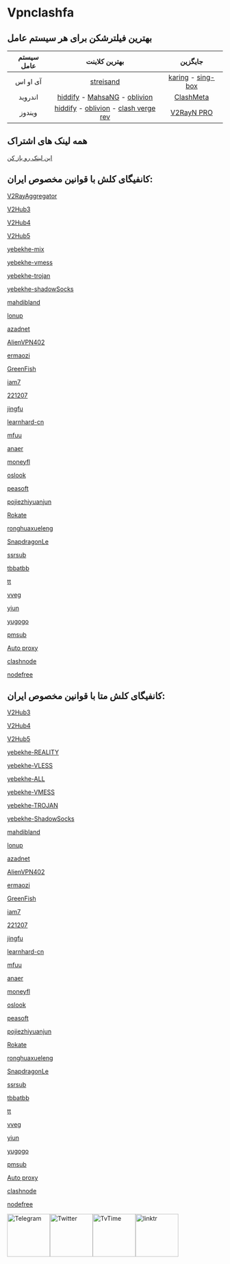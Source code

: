 # Vpnclashfa


## بهترین فیلترشکن برای هر سیستم عامل

|    سیستم عامل   |              بهترین کلاینت               | جایگزین |
|:-------:|:--------------------------------------:|:------------:|
|   آی او اس   |        [streisand](https://apps.apple.com/ca/app/streisand/id6450534064)       |  [karing](https://apps.apple.com/us/app/karing/id6472431552?platform=iphone) - [sing-box](https://apps.apple.com/us/app/sing-box/id6451272673?platform=iphone) |
| اندروید |[hiddify](https://github.com/hiddify/hiddify-next/releases) - [MahsaNG](https://github.com/GFW-knocker/MahsaNG/releases) - [oblivion](https://github.com/bepass-org/oblivion/releases) |    [ClashMeta](https://github.com/MetaCubeX/ClashMetaForAndroid/releases)   |
| ویندوز |   [hiddify](https://github.com/hiddify/hiddify-next/releases) - [oblivion](https://github.com/bepass-org/oblivion-desktop) - [clash verge rev](https://github.com/clash-verge-rev/clash-verge-rev/releases) |    [V2RayN PRO](https://github.com/lowercase78/V2RayN-PRO/releases)    |


## همه لینک های اشتراک
[این لینک رو باز کن](https://github.com/coldwater-10/free-sub-link)

## کانفیگای کلش با قوانین مخصوص ایران:


[V2RayAggregator](https://raw.githubusercontent.com/coldwater-10/Vpnclashfa/main/coldwater-10_V2RayAggregator.yaml)

[V2Hub3](https://raw.githubusercontent.com/coldwater-10/Vpnclashfa/main/V2Hub3.yaml)

[V2Hub4](https://raw.githubusercontent.com/coldwater-10/Vpnclashfa/main/V2Hub4.yaml)

[V2Hub5](https://raw.githubusercontent.com/coldwater-10/Vpnclashfa/main/V2Hub5.yaml)

[yebekhe-mix](https://raw.githubusercontent.com/coldwater-10/Vpnclashfa/main/yebekhe-mix.yaml)

[yebekhe-vmess](https://raw.githubusercontent.com/coldwater-10/Vpnclashfa/main/yebekhe-vmess.yaml)

[yebekhe-trojan](https://raw.githubusercontent.com/coldwater-10/Vpnclashfa/main/yebekhe-trojan.yaml)

[yebekhe-shadowSocks](https://raw.githubusercontent.com/coldwater-10/Vpnclashfa/main/yebekhe-ss.yaml)

[mahdibland](https://raw.githubusercontent.com/coldwater-10/Vpnclashfa/main/mahdibland.yaml)

[lonup](https://raw.githubusercontent.com/coldwater-10/Vpnclashfa/main/lonup.yaml)

[azadnet](https://raw.githubusercontent.com/coldwater-10/Vpnclashfa/main/azadnet.yaml)

[AlienVPN402](https://raw.githubusercontent.com/coldwater-10/Vpnclashfa/main/AlienVPN402.yaml)

[ermaozi](https://raw.githubusercontent.com/coldwater-10/Vpnclashfa/main/ermaozi.yaml)

[GreenFish](https://raw.githubusercontent.com/coldwater-10/Vpnclashfa/main/GreenFish.yaml)

[iam7](https://raw.githubusercontent.com/coldwater-10/Vpnclashfa/main/iam7.yaml)

[221207](https://raw.githubusercontent.com/coldwater-10/Vpnclashfa/main/221207.yaml)

[jingfu](https://raw.githubusercontent.com/coldwater-10/Vpnclashfa/main/jingfu.yaml)

[learnhard-cn](https://raw.githubusercontent.com/coldwater-10/Vpnclashfa/main/learnhard-cn.yaml)

[mfuu](https://raw.githubusercontent.com/coldwater-10/Vpnclashfa/main/mfuu.yaml)

[anaer](https://raw.githubusercontent.com/coldwater-10/Vpnclashfa/main/anaer.yaml)

[moneyfl](https://raw.githubusercontent.com/coldwater-10/Vpnclashfa/main/moneyfl.yaml)

[oslook](https://raw.githubusercontent.com/coldwater-10/Vpnclashfa/main/oslook.yaml)

[peasoft](https://raw.githubusercontent.com/coldwater-10/Vpnclashfa/main/peasoft.yaml)

[pojiezhiyuanjun](https://raw.githubusercontent.com/coldwater-10/Vpnclashfa/main/pojiezhiyuanjun.yaml)

[Rokate](https://raw.githubusercontent.com/coldwater-10/Vpnclashfa/main/Rokate.yaml)

[ronghuaxueleng](https://raw.githubusercontent.com/coldwater-10/Vpnclashfa/main/ronghuaxueleng.yaml)

[SnapdragonLe](https://raw.githubusercontent.com/coldwater-10/Vpnclashfa/main/SnapdragonLee.yaml)

[ssrsub](https://raw.githubusercontent.com/coldwater-10/Vpnclashfa/main/ssrsub.yaml)

[tbbatbb](https://raw.githubusercontent.com/coldwater-10/Vpnclashfa/main/tbbatbb.yaml)

[tt](https://raw.githubusercontent.com/coldwater-10/Vpnclashfa/main/tt.yaml)

[vveg](https://raw.githubusercontent.com/coldwater-10/Vpnclashfa/main/vveg.yaml)

[yiun](https://raw.githubusercontent.com/coldwater-10/Vpnclashfa/main/yiun.yaml)

[yugogo](https://raw.githubusercontent.com/coldwater-10/Vpnclashfa/main/yugogo.yaml)

[pmsub](https://raw.githubusercontent.com/coldwater-10/Vpnclashfa/main/pmsub.yaml)

[Auto proxy](https://raw.githubusercontent.com/coldwater-10/Vpnclashfa/main/Auto_proxy.yaml)

[clashnode](https://raw.githubusercontent.com/coldwater-10/Vpnclashfa/main/clashnode.yaml)

[nodefree](https://raw.githubusercontent.com/coldwater-10/Vpnclashfa/main/nodefree.yaml)


## کانفیگای کلش متا با قوانین مخصوص ایران:
[V2Hub3](https://raw.githubusercontent.com/coldwater-10/Vpnclashfa/main/meta/V2Hub3.yaml)

[V2Hub4](https://raw.githubusercontent.com/coldwater-10/Vpnclashfa/main/meta/V2Hub4.yaml)

[V2Hub5](https://raw.githubusercontent.com/coldwater-10/Vpnclashfa/main/meta/V2Hub5.yaml)

[yebekhe-REALITY](https://raw.githubusercontent.com/coldwater-10/Vpnclashfa/main/meta/yebekhe-REALITY.yaml)

[yebekhe-VLESS](https://raw.githubusercontent.com/coldwater-10/Vpnclashfa/main/meta/yebekhe-VLESS.yaml)

[yebekhe-ALL](https://raw.githubusercontent.com/coldwater-10/Vpnclashfa/main/meta/yebekhe-ALL.yaml)

[yebekhe-VMESS](https://raw.githubusercontent.com/coldwater-10/Vpnclashfa/main/meta/yebekhe-VMESS.yaml)

[yebekhe-TROJAN](https://raw.githubusercontent.com/coldwater-10/Vpnclashfa/main/meta/yebekhe-TROJAN.yaml)

[yebekhe-ShadowSocks](https://raw.githubusercontent.com/coldwater-10/Vpnclashfa/main/meta/yebekhe-SS.yaml)

[mahdibland](https://raw.githubusercontent.com/coldwater-10/Vpnclashfa/main/meta/mahdibland.yaml)

[lonup](https://raw.githubusercontent.com/coldwater-10/Vpnclashfa/main/meta/lonup.yaml)

[azadnet](https://raw.githubusercontent.com/coldwater-10/Vpnclashfa/main/meta/azadnet.yaml)

[AlienVPN402](https://raw.githubusercontent.com/coldwater-10/Vpnclashfa/main/meta/AlienVPN402.yaml)

[ermaozi](https://raw.githubusercontent.com/coldwater-10/Vpnclashfa/main/meta/ermaozi.yaml)

[GreenFish](https://raw.githubusercontent.com/coldwater-10/Vpnclashfa/main/meta/GreenFish.yaml)

[iam7](https://raw.githubusercontent.com/coldwater-10/Vpnclashfa/main/meta/iam7.yaml)

[221207](https://raw.githubusercontent.com/coldwater-10/Vpnclashfa/main/meta/221207.yaml)

[jingfu](https://raw.githubusercontent.com/coldwater-10/Vpnclashfa/main/meta/jingfu.yaml)

[learnhard-cn](https://raw.githubusercontent.com/coldwater-10/Vpnclashfa/main/meta/learnhard-cn.yaml)

[mfuu](https://raw.githubusercontent.com/coldwater-10/Vpnclashfa/main/meta/mfuu.yaml)

[anaer](https://raw.githubusercontent.com/coldwater-10/Vpnclashfa/main/meta/anaer.yaml)

[moneyfl](https://raw.githubusercontent.com/coldwater-10/Vpnclashfa/main/meta/moneyfl.yaml)

[oslook](https://raw.githubusercontent.com/coldwater-10/Vpnclashfa/main/meta/oslook.yaml)

[peasoft](https://raw.githubusercontent.com/coldwater-10/Vpnclashfa/main/meta/peasoft.yaml)

[pojiezhiyuanjun](https://raw.githubusercontent.com/coldwater-10/Vpnclashfa/main/meta/pojiezhiyuanjun.yaml)

[Rokate](https://raw.githubusercontent.com/coldwater-10/Vpnclashfa/main/meta/Rokate.yaml)

[ronghuaxueleng](https://raw.githubusercontent.com/coldwater-10/Vpnclashfa/main/meta/ronghuaxueleng.yaml)

[SnapdragonLe](https://raw.githubusercontent.com/coldwater-10/Vpnclashfa/main/meta/SnapdragonLee.yaml)

[ssrsub](https://raw.githubusercontent.com/coldwater-10/Vpnclashfa/main/meta/ssrsub.yaml)

[tbbatbb](https://raw.githubusercontent.com/coldwater-10/Vpnclashfa/main/meta/tbbatbb.yaml)

[tt](https://raw.githubusercontent.com/coldwater-10/Vpnclashfa/main/meta/tt.yaml)

[vveg](https://raw.githubusercontent.com/coldwater-10/Vpnclashfa/main/meta/vveg.yaml)

[yiun](https://raw.githubusercontent.com/coldwater-10/Vpnclashfa/main/meta/yiun.yaml)

[yugogo](https://raw.githubusercontent.com/coldwater-10/Vpnclashfa/main/meta/yugogo.yaml)

[pmsub](https://raw.githubusercontent.com/coldwater-10/Vpnclashfa/main/meta/pmsub.yaml)

[Auto proxy](https://raw.githubusercontent.com/coldwater-10/Vpnclashfa/main/meta/Auto_proxy.yaml)

[clashnode](https://raw.githubusercontent.com/coldwater-10/Vpnclashfa/main/meta/clashnode.yaml)

[nodefree](https://raw.githubusercontent.com/coldwater-10/Vpnclashfa/main/meta/nodefree.yaml)


<div style="display: flex; justify-content: space-between; align-items: center; width: 300px;">
    <a href="https://t.me/vpnclashfa"><img src="https://cdn.dribbble.com/users/4507400/screenshots/15420681/media/c00f77bc443cbc4ac96d138f9ac854c5.gif" alt="Telegram" width="100" height="100"></a>
    <a href="https://twitter.com/coldwater_10"><img src="https://cdn.dribbble.com/users/2652449/screenshots/14764078/media/2b620382444946ce84aac0a132c40063.gif" alt="Twitter" width="100" height="100"></a>
    <a href="https://www.tvtime.com/en/user/43351079/profile"><img src="https://media2.giphy.com/media/v1.Y2lkPTc5MGI3NjExOTFhMDk5NzJlYzdmZTJjMDM2Y2MzMjBkOTVkODAxM2FjMTdjZGMwNSZlcD12MV9pbnRlcm5hbF9naWZzX2dpZklkJmN0PWc/lj1ghwUoflkw2F3o0T/giphy.gif" alt="TvTime" width="100" height="100"></a>
    <a href="https://linktr.ee/coldwater_10"><img src="https://i.giphy.com/media/v1.Y2lkPTc5MGI3NjExdGZrdHVxaGkycXV5M2g2emdvdHkwOWVvOHI5YWR3cTVtODJtbGQwcCZlcD12MV9pbnRlcm5hbF9naWZfYnlfaWQmY3Q9cw/U3ig2IVcuNn6VgU3oO/giphy.gif" alt="linktr" width="100" height="100"></a>
</div>
